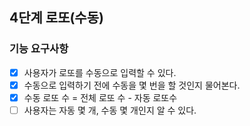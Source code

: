 ## 4단계 로또(수동)

### 기능 요구사항

* [x] 사용자가 로또를 수동으로 입력할 수 있다.
* [x] 수동으로 입력하기 전에 수동을 몇 번을 할 것인지 물어본다.
* [x] 수동 로또 수 = 전체 로또 수 - 자동 로또수
* [ ] 사용자는 자동 몇 개, 수동 몇 개인지 알 수 있다.